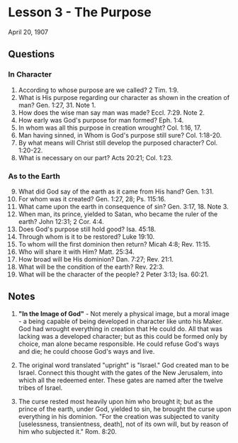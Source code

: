 # Lesson 3 - The Purpose
April 20, 1907

## Questions

### In Character

1. According to whose purpose are we called? 2 Tim. 1:9.
2. What is His purpose regarding our character as shown in the creation of man? Gen. 1:27, 31. Note 1.
3. How does the wise man say man was made? Eccl. 7:29. Note 2.
4. How early was God's purpose for man formed? Eph. 1:4.
5. In whom was all this purpose in creation wrought? Col. 1:16, 17.
6. Man having sinned, in Whom is God's purpose still sure? Col. 1:18-20.
7. By what means will Christ still develop the purposed character? Col. 1:20-22.
8. What is necessary on our part? Acts 20:21; Col. 1:23.

### As to the Earth

9. What did God say of the earth as it came from His hand? Gen. 1:31.
10. For whom was it created? Gen. 1:27, 28; Ps. 115:16.
11. What came upon the earth in consequence of sin? Gen. 3:17, 18. Note 3.
12. When man, its prince, yielded to Satan, who became the ruler of the earth? John 12:31; 2 Cor. 4:4.
13. Does God's purpose still hold good? Isa. 45:18.
14. Through whom is it to be restored? Luke 19:10.
15. To whom will the first dominion then return? Micah 4:8; Rev. 11:15.
16. Who will share it with Him? Matt. 25:34.
17. How broad will be His dominion? Dan. 7:27; Rev. 21:1.
18. What will be the condition of the earth? Rev. 22:3.
19. What will be the character of the people? 2 Peter 3:13; Isa. 60:21.

## Notes

1. **"In the Image of God"** - Not merely a physical image, but a moral image - a being capable of being developed in character like unto his Maker. God had wrought everything in creation that He could do. All that was lacking was a developed character; but as this could be formed only by choice, man alone became responsible. He could refuse God's ways and die; he could choose God's ways and live.

2. The original word translated "upright" is "Israel." God created man to be Israel. Connect this thought with the gates of the New Jerusalem, into which all the redeemed enter. These gates are named after the twelve tribes of Israel.

3. The curse rested most heavily upon him who brought it; but as the prince of the earth, under God, yielded to sin, he brought the curse upon everything in his dominion. "For the creation was subjected to vanity [uselessness, transientness, death], not of its own will, but by reason of him who subjected it." Rom. 8:20.